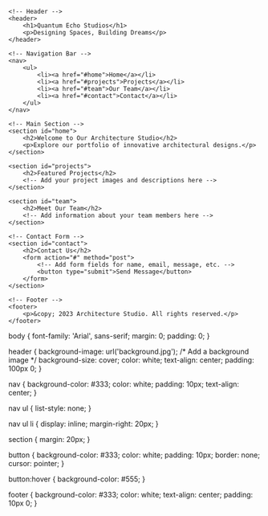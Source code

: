 <!DOCTYPE html>
<html lang="en">
<head>
    <meta charset="UTF-8">
    <meta name="viewport" content="width=device-width, initial-scale=1.0">
    <link rel="stylesheet" href="styles.css">
    <title>Quantum Echo Studios</title>
</head>
<body>

    <!-- Header -->
    <header>
        <h1>Quantum Echo Studios</h1>
        <p>Designing Spaces, Building Dreams</p>
    </header>

    <!-- Navigation Bar -->
    <nav>
        <ul>
            <li><a href="#home">Home</a></li>
            <li><a href="#projects">Projects</a></li>
            <li><a href="#team">Our Team</a></li>
            <li><a href="#contact">Contact</a></li>
        </ul>
    </nav>

    <!-- Main Section -->
    <section id="home">
        <h2>Welcome to Our Architecture Studio</h2>
        <p>Explore our portfolio of innovative architectural designs.</p>
    </section>

    <section id="projects">
        <h2>Featured Projects</h2>
        <!-- Add your project images and descriptions here -->
    </section>

    <section id="team">
        <h2>Meet Our Team</h2>
        <!-- Add information about your team members here -->
    </section>

    <!-- Contact Form -->
    <section id="contact">
        <h2>Contact Us</h2>
        <form action="#" method="post">
            <!-- Add form fields for name, email, message, etc. -->
            <button type="submit">Send Message</button>
        </form>
    </section>

    <!-- Footer -->
    <footer>
        <p>&copy; 2023 Architecture Studio. All rights reserved.</p>
    </footer>

</body>
</html>
body {
    font-family: 'Arial', sans-serif;
    margin: 0;
    padding: 0;
}

header {
    background-image: url('background.jpg'); /* Add a background image */
    background-size: cover;
    color: white;
    text-align: center;
    padding: 100px 0;
}

nav {
    background-color: #333;
    color: white;
    padding: 10px;
    text-align: center;
}

nav ul {
    list-style: none;
}

nav ul li {
    display: inline;
    margin-right: 20px;
}

section {
    margin: 20px;
}

button {
    background-color: #333;
    color: white;
    padding: 10px;
    border: none;
    cursor: pointer;
}

button:hover {
    background-color: #555;
}

footer {
    background-color: #333;
    color: white;
    text-align: center;
    padding: 10px 0;
}
